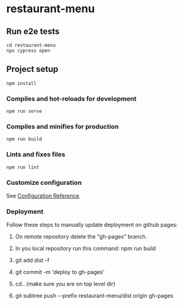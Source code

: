 # restaurant-menu

## Run e2e tests

```
cd restaurant-menu
npx cypress open
```

## Project setup
```
npm install
```

### Compiles and hot-reloads for development
```
npm run serve
```

### Compiles and minifies for production
```
npm run build
```

### Lints and fixes files
```
npm run lint
```

### Customize configuration
See [Configuration Reference](https://cli.vuejs.org/config/).


### Deployment
Follow these steps to manually update deployment on github pages:

1. On remote repository delete the "gh-pages" branch.

2. In you local repository run this command: npm run build

3. git add dist -f

4. git commit -m 'deploy to gh-pages'

5. cd.. (make sure you are on top level dir)

5. git subtree push --prefix restaurant-menu/dist origin gh-pages
